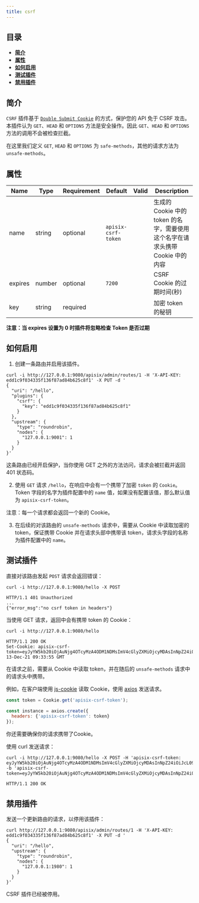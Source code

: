 ```yaml
---
title: csrf
---
```


<!--
#
# Licensed to the Apache Software Foundation (ASF) under one or more
# contributor license agreements.  See the NOTICE file distributed with
# this work for additional information regarding copyright ownership.
# The ASF licenses this file to You under the Apache License, Version 2.0
# (the "License"); you may not use this file except in compliance with
# the License.  You may obtain a copy of the License at
#
#     http://www.apache.org/licenses/LICENSE-2.0
#
# Unless required by applicable law or agreed to in writing, software
# distributed under the License is distributed on an "AS IS" BASIS,
# WITHOUT WARRANTIES OR CONDITIONS OF ANY KIND, either express or implied.
# See the License for the specific language governing permissions and
# limitations under the License.
#
-->

## 目录

- [**简介**](#简介)
- [**属性**](#属性)
- [**如何启用**](#如何启用)
- [**测试插件**](#测试插件)
- [**禁用插件**](#禁用插件)

## 简介

`CSRF` 插件基于 [`Double Submit Cookie`](https://en.wikipedia.org/wiki/Cross-site_request_forgery#Double_Submit_Cookie) 的方式，保护您的 API 免于 CSRF 攻击。本插件认为 `GET`、`HEAD` 和 `OPTIONS` 方法是安全操作。因此 `GET`、`HEAD` 和 `OPTIONS` 方法的调用不会被检查拦截。

在这里我们定义 `GET`, `HEAD` 和 `OPTIONS` 为 `safe-methods`，其他的请求方法为 `unsafe-methods`。

## 属性

| Name             | Type    | Requirement | Default | Valid | Description                                                  |
| ---------------- | ------- | ----------- | ------- | ----- | ------------------------------------------------------------ |
|   name   |  string |    optional    | `apisix-csrf-token`  |    | 生成的 Cookie 中的 token 的名字，需要使用这个名字在请求头携带 Cookie 中的内容 |
| expires |  number | optional | `7200` | | CSRF Cookie 的过期时间(秒) |
| key | string | required |  |  | 加密 token 的秘钥 |

**注意：当 expires 设置为 0 时插件将忽略检查 Token 是否过期**

## 如何启用

1. 创建一条路由并启用该插件。

```shell
curl -i http://127.0.0.1:9080/apisix/admin/routes/1 -H 'X-API-KEY: edd1c9f034335f136f87ad84b625c8f1' -X PUT -d '
{
  "uri": "/hello",
  "plugins": {
    "csrf": {
      "key": "edd1c9f034335f136f87ad84b625c8f1"
    }
  },
  "upstream": {
    "type": "roundrobin",
    "nodes": {
      "127.0.0.1:9001": 1
    }
  }
}'
```

这条路由已经开启保护，当你使用 GET 之外的方法访问，请求会被拦截并返回 401 状态码。

2. 使用 `GET` 请求 `/hello`，在响应中会有一个携带了加密 `token` 的 `Cookie`。Token 字段的名字为插件配置中的 `name` 值，如果没有配置该值，那么默认值为 `apisix-csrf-token`。

注意：每一个请求都会返回一个新的 Cookie。

3. 在后续的对该路由的 `unsafe-methods` 请求中，需要从 Cookie 中读取加密的 token，保证携带 Cookie 并在请求头部中携带该 token，请求头字段的名称为插件配置中的 `name`。

## 测试插件

直接对该路由发起 `POST` 请求会返回错误：

```shell
curl -i http://127.0.0.1:9080/hello -X POST

HTTP/1.1 401 Unauthorized
...
{"error_msg":"no csrf token in headers"}
```

当使用 GET 请求，返回中会有携带 token 的 Cookie：

```shell
curl -i http://127.0.0.1:9080/hello

HTTP/1.1 200 OK
Set-Cookie: apisix-csrf-token=eyJyYW5kb20iOjAuNjg4OTcyMzA4ODM1NDMsImV4cGlyZXMiOjcyMDAsInNpZ24iOiJcL09uZEF4WUZDZGYwSnBiNDlKREtnbzVoYkJjbzhkS0JRZXVDQm44MG9ldz0ifQ==;path=/;Expires=Mon, 13-Dec-21 09:33:55 GMT
```

在请求之前，需要从 Cookie 中读取 token，并在随后的 `unsafe-methods` 请求中的请求头中携带。

例如，在客户端使用 [js-cookie](https://github.com/js-cookie/js-cookie) 读取 Cookie，使用 [axios](https://github.com/axios/axios) 发送请求。

```js
const token = Cookie.get('apisix-csrf-token');

const instance = axios.create({
  headers: {'apisix-csrf-token': token}
});
```

你还需要确保你的请求携带了Cookie。

使用 curl 发送请求：

```shell
curl -i http://127.0.0.1:9080/hello -X POST -H 'apisix-csrf-token: eyJyYW5kb20iOjAuNjg4OTcyMzA4ODM1NDMsImV4cGlyZXMiOjcyMDAsInNpZ24iOiJcL09uZEF4WUZDZGYwSnBiNDlKREtnbzVoYkJjbzhkS0JRZXVDQm44MG9ldz0ifQ==' -b 'apisix-csrf-token=eyJyYW5kb20iOjAuNjg4OTcyMzA4ODM1NDMsImV4cGlyZXMiOjcyMDAsInNpZ24iOiJcL09uZEF4WUZDZGYwSnBiNDlKREtnbzVoYkJjbzhkS0JRZXVDQm44MG9ldz0ifQ=='

HTTP/1.1 200 OK
```

## 禁用插件

发送一个更新路由的请求，以停用该插件：

```shell
curl http://127.0.0.1:9080/apisix/admin/routes/1 -H 'X-API-KEY: edd1c9f034335f136f87ad84b625c8f1' -X PUT -d '
{
  "uri": "/hello",
  "upstream": {
    "type": "roundrobin",
    "nodes": {
      "127.0.0.1:1980": 1
    }
  }
}'
```

CSRF 插件已经被停用。
